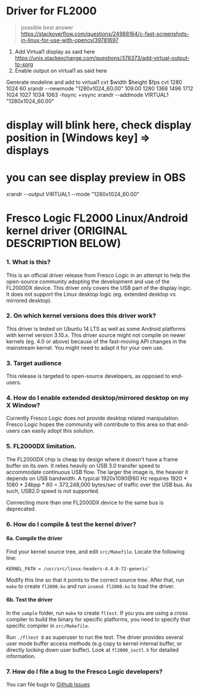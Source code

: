 # Driver for FL2000

> possible best answer https://stackoverflow.com/questions/24988164/c-fast-screenshots-in-linux-for-use-with-opencv/39781697

1. Add Virtual1 display as said here https://unix.stackexchange.com/questions/378373/add-virtual-output-to-xorg
2. Enable output on virtual1 as said here 

Generate modeline and add to virtual1
cvt $width $height $fps
cvt 1280 1024 60
xrandr --newmode "1280x1024_60.00" 109.00  1280 1368 1496 1712  1024 1027 1034 1063 -hsync +vsync
xrandr --addmode VIRTUAL1 "1280x1024_60.00"
# display will blink here, check display position in [Windows key] => displays
# you can see display preview in OBS
xrandr --output VIRTUAL1 --mode "1280x1024_60.00" 

# Fresco Logic FL2000 Linux/Android kernel driver (ORIGINAL DESCRIPTION BELOW)

### 1. What is this?

This is an official driver release from Fresco Logic in an attempt to help the open-source community adopting the development and use of the FL2000DX device.
This driver only covers the USB part of the display logic. It does not support the Linux desktop logic (eg. extended desktop vs mirrored desktop).

### 2. On which kernel versions does this driver work?

This driver is tested on Ubuntu 14 LTS as well as some Android platforms with kernel version 3.10.x.
This driver source might not compile on newer kernels (eg. 4.0 or above) because of the fast-moving API changes in the
mainstream kernel. You might need to adapt it for your own use.

### 3. Target audience

This release is targeted to open-source developers, as opposed to end-users.

### 4. How do I enable extended desktop/mirrored desktop on my X Window?

Currently Fresco Logic does not provide desktop related manipulation.
Fresco Logic hopes the community will contribute to this area so that end-users can easily adopt this solution.

### 5. FL2000DX limitation.

The FL2000DX chip is cheap by design where it doesn't have a frame buffer on its own.
It relies heavily on USB 3.0 transfer speed to accommodate continuous USB flow.
The larger the image is, the heavier it depends on USB bandwidth.
A typical 1920x1080@60 Hz requires 1920 * 1080 * 24bpp * 60 = 373,248,000 bytes/sec of traffic over the USB bus.
As such, USB2.0 speed is not supported.

Connecting more than one FL2000DX device to the same bus is deprecated.

### 6. How do I compile & test the kernel driver?
#### 6a. Compile the driver

Find your kernel source tree, and edit `src/Makefile`. Locate the following line:
    
    KERNEL_PATH = /usr/src/linux-headers-4.4.0-72-generic`
    
Modify this line so that it points to the correct source tree.
After that, run `make` to create `fl2000.ko` and run `insmod fl2000.ko` to load the driver.

#### 6b. Test the driver

In the `sample` folder, run `make` to create `fltest`. If you you are using a
cross compiler to build the binary for specific platforms, you need to specify that specific
compiler in `src/Makefile`.
    
Run `./fltest 0` as superuser to run the test. The driver provides several
user mode buffer access methods (e.g  copy to kernel internal buffer, or
directly locking down user buffer). Look at `fl2000_ioctl.h` for detailed
information.

### 7. How do I file a bug to the Fresco Logic developers?

You can file bugs to [Github Issues](https://github.com/fresco-fl2000/fl2000/issues)



